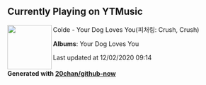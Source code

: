 ## Currently Playing on YTMusic

[<img align="left" width="100" src="https://lh3.googleusercontent.com/q0Tmo6SgF1xdVEgxR2hqcepLXzEaJbNp7lN4GSq4IRtMjo2SP322cbLjcu2X62zKsUxhGnE-LogBlVBZjQ">](https://music.youtube.com/channel/UCDG5Gd2xB3sQwVcciOQlnwg)

Colde - Your Dog Loves You(피처링: Crush, Crush)

**Albums**: Your Dog Loves You

Last updated at 12/02/2020 09:14

#### Generated with [20chan/github-now](https://github.com/20chan/github-now)
